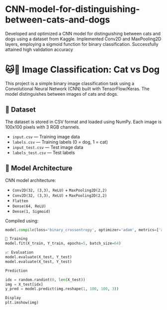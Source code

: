 # CNN-model-for-distinguishing-between-cats-and-dogs
Developed and optimized a CNN model for distinguishing between cats and dogs using a dataset from Kaggle. Implemented Conv2D and MaxPooling2D layers, employing a sigmoid function for binary classification. Successfully attained high validation accuracy
# 🐱🐶 Image Classification: Cat vs Dog

This project is a simple binary image classification task using a Convolutional Neural Network (CNN) built with TensorFlow/Keras. The model distinguishes between images of cats and dogs.

## 📁 Dataset

The dataset is stored in CSV format and loaded using NumPy. Each image is 100x100 pixels with 3 RGB channels.

- `input.csv` — Training image data  
- `labels.csv` — Training labels (0 = dog, 1 = cat)  
- `input_test.csv` — Test image data  
- `labels_test.csv` — Test labels  

## 🧠 Model Architecture

CNN model architecture:

- `Conv2D(32, (3,3), ReLU)` + `MaxPooling2D(2,2)`
- `Conv2D(32, (3,3), ReLU)` + `MaxPooling2D(2,2)`
- `Flatten`
- `Dense(64, ReLU)`
- `Dense(1, Sigmoid)`

Compiled using:

```python
model.compile(loss='binary_crossentropy', optimizer='adam', metrics=['accuracy'])

🚀 Training
model.fit(X_train, Y_train, epochs=5, batch_size=64)

📈 Evaluation
model.evaluate(X_test, Y_test)
model.evaluate(X_test, Y_test)

Prediction

idx = random.randint(0, len(X_test))
img = X_test[idx]
y_pred = model.predict(img.reshape(1, 100, 100, 3))

Display
plt.imshow(img)
